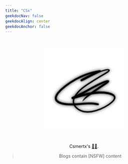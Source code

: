 ```yaml
---
title: "CSx"
geekdocNav: false
geekdocAlign: center
geekdocAnchor: false
---
```


<br />

<div style="text-align: center;">

![crs](/crs_256x256.png "Initials created with Krita")

<br />

Csmertx's [🔗📑](pile_of_notes "LGMysteries | Notes").

> Blogs contain [NSFW] content

</div>